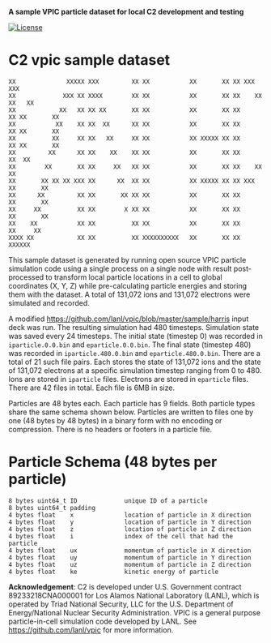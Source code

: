 **A sample VPIC particle dataset for local C2 development and testing**

[![License](https://licensebuttons.net/l/by/4.0/88x31.png)](https://creativecommons.org/licenses/by/4.0/)

C2 vpic sample dataset
================

```
XX              XXXXX XXX         XX XX           XX       XX XX XXX         XXX
XX             XXX XX XXXX        XX XX           XX       XX XX    XX     XX   XX
XX            XX   XX XX XX       XX XX           XX       XX XX      XX XX       XX
XX           XX    XX XX  XX      XX XX           XX       XX XX      XX XX       XX
XX          XX     XX XX   XX     XX XX           XX XXXXX XX XX      XX XX       XX
XX         XX      XX XX    XX    XX XX           XX       XX XX     XX  XX
XX        XX       XX XX     XX   XX XX           XX       XX XX    XX   XX
XX       XX XX XX XXX XX      XX  XX XX           XX XXXXX XX XX XXX     XX       XX
XX      XX         XX XX       XX XX XX           XX       XX XX         XX       XX
XX     XX          XX XX        X XX XX           XX       XX XX         XX       XX
XX    XX           XX XX          XX XX           XX       XX XX          XX     XX
XXXX XX            XX XX          XX XXXXXXXXXX   XX       XX XX            XXXXXX
```

This sample dataset is generated by running open source VPIC particle simulation code using a single process on a single node with result post-processed to transform local particle locations in a cell to global coordinates (X, Y, Z) while pre-calculating particle energies and storing them with the dataset. A total of 131,072 ions and 131,072 electrons were simulated and recorded.

A modified https://github.com/lanl/vpic/blob/master/sample/harris input deck was run. The resulting simulation had 480 timesteps. Simulation state was saved every 24 timesteps. The initial state (timestep 0) was recorded in `iparticle.0.0.bin` and `eparticle.0.0.bin`. The final state (timestep 480) was recorded in `iparticle.480.0.bin` and `eparticle.480.0.bin`. There are a total of 21 such file pairs. Each stores the state of 131,072 ions and the state of 131,072 electrons at a specific simulation timestep ranging from 0 to 480. Ions are stored in `iparticle` files. Electrons are stored in `eparticle` files. There are 42 files in total. Each file is 6MB in size.

Particles are 48 bytes each. Each particle has 9 fields. Both particle types share the same schema shown below. Particles are written to files one by one (48 bytes by 48 bytes) in a binary form with no encoding or compression. There is no headers or footers in a particle file.

# Particle Schema (48 bytes per particle)

```
8 bytes uint64_t ID             unique ID of a particle
8 bytes uint64_t padding
4 bytes float    x              location of particle in X direction
4 bytes float    y              location of particle in Y direction
4 bytes float    z              location of particle in Z direction
4 bytes float    i              index of the cell that had the particle
4 bytes float    ux             momentum of particle in X direction
4 bytes float    uy             momentum of particle in Y direction
4 bytes float    uz             momentum of particle in Z direction
4 bytes float    ke             kinetic energy of particle
```

**Acknowledgement**: C2 is developed under U.S. Government contract 89233218CNA000001 for Los Alamos National Laboratory (LANL), which is operated by Triad National Security, LLC for the U.S. Department of Energy/National Nuclear Security Administration. VPIC is a general purpose particle-in-cell simulation code developed by LANL. See https://github.com/lanl/vpic for more information.

